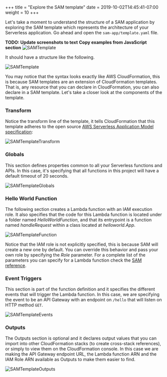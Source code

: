 +++
title = "Explore the SAM template"
date = 2019-10-02T14:45:41-07:00
weight = 10
+++

Let's take a moment to understand the structure of a SAM application by exploring the SAM template which represents the architecture of your Serverless application. Go ahead and open the `sam-app/template.yaml` file.

**TODO: Update screenshots to text**
**Copy examples from JavaScript section**
![SAMTemplate](/images/java/chapter1/template/sam-template.png)

It should have a structure like the following.

![SAMTemplate](/images/java/chapter1/template/full-template.png)

You may notice that the syntax looks exactly like AWS CloudFormation, this is because SAM templates are an extension of CloudFormation templates. That is, any resource that you can declare in CloudFormation, you can also declare in a SAM template. Let's take a closer look at the components of the template.

### Transform

Notice the transform line of the template, it tells CloudFormation that this template adheres to the open source [AWS Serverless Application Model specification](https://github.com/awslabs/serverless-application-model/blob/master/versions/2016-10-31.md):

![SAMTemplateTransform](/images/java/chapter1/template/transform.png)

### Globals

This section defines properties common to all your Serverless functions and APIs. In this case, it's specifying that all functions in this project will have a default timeout of 20 seconds.

![SAMTemplateGlobals](/images/java/chapter1/template/globals.png)

### Hello World Function

The following section creates a Lambda function with an IAM execution role. It also specifies that the code for this Lambda function is located under a folder named _HelloWorldFunction_, and that its entrypoint is a function named _handleRequest_ within a class located at _helloworld.App_.

![SAMTemplateFunction](/images/java/chapter1/template/function.png)

Notice that the IAM role is not explicitly specified, this is because SAM will create a new one by default. You can override this behavior and pass your own role by specifying the _Role_ parameter. For a complete list of the parameters you can specify for a Lambda function check the [SAM reference](https://github.com/awslabs/serverless-application-model/blob/master/versions/2016-10-31.md#awsserverlessfunction).

### Event Triggers

This section is part of the function definition and it specifies the different events that will trigger the Lambda function. In this case, we are specifying the event to be an API Gateway with an endpoint on `/hello` that will listen on HTTP method `GET`.

![SAMTemplateEvents](/images/java/chapter1/template/event.png)

### Outputs

The Outputs section is optional and it declares output values that you can import into other CloudFormation stacks (to create cross-stack references), or simply to view them on the CloudFormation console. In this case we are making the API Gateway endpoint URL, the Lambda function ARN and the IAM Role ARN available as Outputs to make them easier to find.

![SAMTemplateOutputs](/images/java/chapter1/template/outputs.png)
